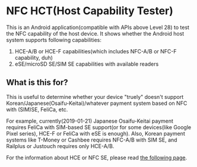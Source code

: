 # NFC HCT(Host Capability Tester)

This is an Android application(compatible with APIs above Level 28) to test the NFC capability of the host device. It shows whether the Android host system supports following capabilities:
1. HCE-A/B or HCE-F capabilities(which includes NFC-A/B or NFC-F capability, duh)
2. eSE/microSD SE/SIM SE capabilities with available readers

What is this for?
------------------

This is useful to determine whether your device "truely" doesn't support Korean/Japanese(Osaifu-Keitai)/whatever payment system based on NFC with (SIM)SE, FeliCa, etc.

For example, currently(2019-01-21) Japanese Osaifu-Keitai payment requires FeliCa with SIM-based SE support(or for some devices(like Google Pixel series), HCE-F or FeliCa with eSE is enough). Also, Korean payment systems like T-Money or Cashbee requires NFC-A/B with SIM SE, and Railplus or Justouch requires only HCE-A/B.

For the information about HCE or NFC SE, please read [the following page](https://developer.android.com/guide/topics/connectivity/nfc/hce).
